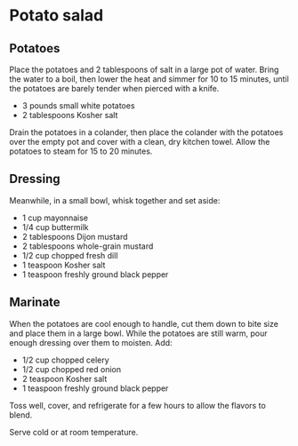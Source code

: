 Potato salad
============

Potatoes
--------

Place the potatoes and 2 tablespoons of salt in a large pot of water. Bring the water to a boil, then lower the heat and simmer for 10 to 15 minutes, until the potatoes are barely tender when pierced with a knife.

- 3 pounds small white potatoes
- 2 tablespoons Kosher salt

Drain the potatoes in a colander, then place the colander with the potatoes over the empty pot and cover with a clean, dry kitchen towel. Allow the potatoes to steam for 15 to 20 minutes.

Dressing
--------

Meanwhile, in a small bowl, whisk together and set aside:

- 1 cup mayonnaise
- 1/4 cup buttermilk
- 2 tablespoons Dijon mustard
- 2 tablespoons whole-grain mustard
- 1/2 cup chopped fresh dill
- 1 teaspoon Kosher salt
- 1 teaspoon freshly ground black pepper

Marinate
--------

When the potatoes are cool enough to handle, cut them down to bite size and place them in a large bowl. While the potatoes are still warm, pour enough dressing over them to moisten. Add:

- 1/2 cup chopped celery
- 1/2 cup chopped red onion
- 2 teaspoon Kosher salt
- 1 teaspoon freshly ground black pepper

Toss well, cover, and refrigerate for a few hours to allow the flavors to blend.

Serve cold or at room temperature.
